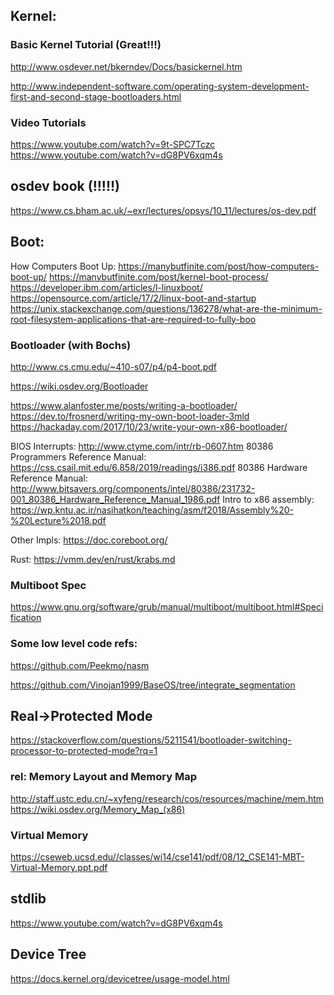 ## Kernel:
### Basic Kernel Tutorial (Great!!!)
http://www.osdever.net/bkerndev/Docs/basickernel.htm

http://www.independent-software.com/operating-system-development-first-and-second-stage-bootloaders.html

### Video Tutorials
https://www.youtube.com/watch?v=9t-SPC7Tczc
https://www.youtube.com/watch?v=dG8PV6xqm4s



## osdev book (!!!!!)
https://www.cs.bham.ac.uk/~exr/lectures/opsys/10_11/lectures/os-dev.pdf




## Boot:
How Computers Boot Up:
https://manybutfinite.com/post/how-computers-boot-up/
https://manybutfinite.com/post/kernel-boot-process/
https://developer.ibm.com/articles/l-linuxboot/
https://opensource.com/article/17/2/linux-boot-and-startup
https://unix.stackexchange.com/questions/136278/what-are-the-minimum-root-filesystem-applications-that-are-required-to-fully-boo


### Bootloader (with Bochs)
http://www.cs.cmu.edu/~410-s07/p4/p4-boot.pdf

https://wiki.osdev.org/Bootloader

https://www.alanfoster.me/posts/writing-a-bootloader/
https://dev.to/frosnerd/writing-my-own-boot-loader-3mld
https://hackaday.com/2017/10/23/write-your-own-x86-bootloader/

BIOS Interrupts: http://www.ctyme.com/intr/rb-0607.htm
80386 Programmers Reference Manual: https://css.csail.mit.edu/6.858/2019/readings/i386.pdf
80386 Hardware Reference Manual: http://www.bitsavers.org/components/intel/80386/231732-001_80386_Hardware_Reference_Manual_1986.pdf
Intro to x86 assembly: https://wp.kntu.ac.ir/nasihatkon/teaching/asm/f2018/Assembly%20-%20Lecture%2018.pdf

Other Impls: https://doc.coreboot.org/

Rust: https://vmm.dev/en/rust/krabs.md

### Multiboot Spec
https://www.gnu.org/software/grub/manual/multiboot/multiboot.html#Specification


### Some low level code refs:
https://github.com/Peekmo/nasm

https://github.com/Vinojan1999/BaseOS/tree/integrate_segmentation




## Real->Protected Mode
https://stackoverflow.com/questions/5211541/bootloader-switching-processor-to-protected-mode?rq=1

### rel: Memory Layout and Memory Map
http://staff.ustc.edu.cn/~xyfeng/research/cos/resources/machine/mem.htm
https://wiki.osdev.org/Memory_Map_(x86)



### Virtual Memory
https://cseweb.ucsd.edu//classes/wi14/cse141/pdf/08/12_CSE141-MBT-Virtual-Memory.ppt.pdf


## stdlib
https://www.youtube.com/watch?v=dG8PV6xqm4s



## Device Tree
https://docs.kernel.org/devicetree/usage-model.html
